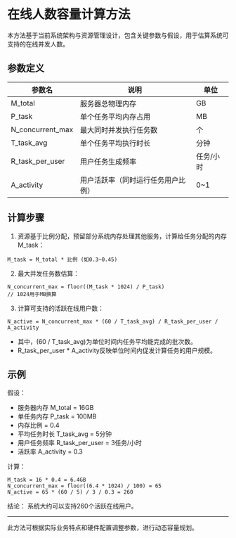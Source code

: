 # 在线人数容量计算方法

本方法基于当前系统架构与资源管理设计，包含关键参数与假设，用于估算系统可支持的在线并发人数。

## 参数定义

| 参数名 | 说明 | 单位 |
|--|--|--|
| M_total | 服务器总物理内存 | GB |
| P_task | 单个任务平均内存占用 | MB |
| N_concurrent_max | 最大同时并发执行任务数 | 个 |
| T_task_avg | 单个任务平均执行时长 | 分钟 |
| R_task_per_user | 用户任务生成频率 | 任务/小时 |
| A_activity | 用户活跃率（同时运行任务用户比例） | 0~1 |

## 计算步骤

1. 资源基于比例分配，预留部分系统内存处理其他服务，计算给任务分配的内存M_task：

```
M_task = M_total * 比例 (如0.3~0.45)
```

2. 最大并发任务数估算：

```
N_concurrent_max = floor((M_task * 1024) / P_task)  
// 1024用于MB换算
```

3. 计算可支持的活跃在线用户数：

```
N_active = N_concurrent_max * (60 / T_task_avg) / R_task_per_user / A_activity
```

- 其中，(60 / T_task_avg)为单位时间内任务平均能完成的批次数。
- R_task_per_user * A_activity反映单位时间内促发计算任务的用户规模。

## 示例

假设：
- 服务器内存 M_total = 16GB
- 单任务内存 P_task = 100MB
- 内存比例 = 0.4
- 平均任务时长 T_task_avg = 5分钟
- 用户任务频率 R_task_per_user = 3任务/小时
- 活跃率 A_activity = 0.3

计算：

```
M_task = 16 * 0.4 = 6.4GB
N_concurrent_max = floor((6.4 * 1024) / 100) = 65
N_active = 65 * (60 / 5) / 3 / 0.3 = 260
```

结论：
系统大约可以支持260个活跃在线用户。


---

此方法可根据实际业务特点和硬件配置调整参数，进行动态容量规划。